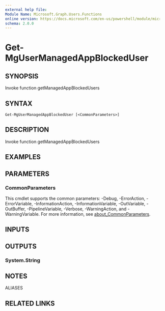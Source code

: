 ```yaml
---
external help file:
Module Name: Microsoft.Graph.Users.Functions
online version: https://docs.microsoft.com/en-us/powershell/module/microsoft.graph.users.functions/get-mgusermanagedappblockeduser
schema: 2.0.0
---
```


# Get-MgUserManagedAppBlockedUser

## SYNOPSIS
Invoke function getManagedAppBlockedUsers

## SYNTAX

```
Get-MgUserManagedAppBlockedUser [<CommonParameters>]
```

## DESCRIPTION
Invoke function getManagedAppBlockedUsers

## EXAMPLES

## PARAMETERS

### CommonParameters
This cmdlet supports the common parameters: -Debug, -ErrorAction, -ErrorVariable, -InformationAction, -InformationVariable, -OutVariable, -OutBuffer, -PipelineVariable, -Verbose, -WarningAction, and -WarningVariable. For more information, see [about_CommonParameters](http://go.microsoft.com/fwlink/?LinkID=113216).

## INPUTS

## OUTPUTS

### System.String

## NOTES

ALIASES

## RELATED LINKS

